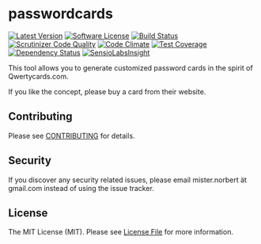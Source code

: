 # passwordcards

[![Latest Version](https://img.shields.io/github/release/raphiz/passwordcards.svg?style=flat-square)](https://github.com/raphiz/passwordcards/releases)
[![Software License](https://img.shields.io/badge/license-MIT-brightgreen.svg?style=flat-square)](LICENSE.md)
[![Build Status](https://img.shields.io/travis/raphiz/passwordcards/master.svg?style=flat-square)](https://travis-ci.org/raphiz/passwordcards)
[![Scrutinizer Code Quality](https://scrutinizer-ci.com/g/raphiz/passwordcards/badges/quality-score.png?b=master)](https://scrutinizer-ci.com/g/raphiz/passwordcards/?branch=master)
[![Code Climate](https://codeclimate.com/github/raphiz/passwordcards/badges/gpa.svg)](https://codeclimate.com/github/raphiz/passwordcards)
[![Test Coverage](https://codeclimate.com/github/raphiz/passwordcards/badges/coverage.svg)](https://codeclimate.com/github/raphiz/passwordcards)
[![Dependency Status](https://www.versioneye.com/user/projects/5506fc2766e561bb9b00016e/badge.svg?style=flat)](https://www.versioneye.com/user/projects/5506fc2766e561bb9b00016e)
[![SensioLabsInsight](https://insight.sensiolabs.com/projects/6152eda9-0cd1-41a3-84fb-9601d0996a86/mini.png)](https://insight.sensiolabs.com/projects//6152eda9-0cd1-41a3-84fb-9601d0996a86)

This tool allows you to generate customized password cards in the spirit of Qwertycards.com.

If you like the concept, please buy a card from their website.

## Contributing

Please see [CONTRIBUTING](CONTRIBUTING.md) for details.

## Security

If you discover any security related issues, please email mister.norbert ät gmail.com instead of using the issue tracker.


## License

The MIT License (MIT). Please see [License File](LICENSE.md) for more information.

